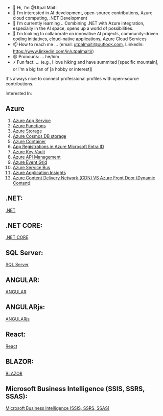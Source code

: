 
- 👋 Hi, I’m @Utpal Maiti
- 👀 I’m interested in AI development, open-source contributions, Azure cloud computing, .NET Development
- 🌱 I’m currently learning .. Combining .NET with Azure integration, especially in the AI space, opens up a world of possibilities.
- 💞️ I’m looking to collaborate on innovative AI projects, community-driven coding initiatives, cloud-native applications, Azure Cloud Services
- 📫 How to reach me ... (email: utpalmaiti@outlook.com, LinkedIn: https://www.linkedin.com/in/utpalmaiti/)
- 😄 Pronouns: ... he/him
- ⚡ Fun fact: ... (e.g., I love hiking and have summited [specific mountain], or I'm a big fan of [a hobby or interest])

It's always nice to connect professional profiles with open-source contributions.

Interested In:
## Azure
1. [Azure App Service](https://github.com/utpal-maiti/Azure_App_Service/)
2. [Azure Functions](https://github.com/utpal-maiti/Azure_Functions_App/)
3. [Azure Storage](https://github.com/utpal-maiti/Azure_Storage/)
4. [Azure Cosmos DB storage](https://github.com/utpal-maiti/Azure_Cosmos_DB/)
5. [Azure Container](https://github.com/utpal-maiti/Azure_Container_Apps/)
6. [App Registrations in Azure Microsoft Entra ID](https://github.com/utpal-maiti/Azure_App_registrations-/)
7. [Azure Key Vault](https://github.com/utpal-maiti/Azure_Key_Vault/)
8. [Azure API Management](https://github.com/utpal-maiti/Azure_API_Management)
9. [Azure Event Grid](https://github.com/utpal-maiti/Azure_Event_Grid)
10. [Azure Service Bus](https://github.com/utpal-maiti/Azure_Service_Bus)
11. [Azure Application Insights](https://github.com/utpal-maiti/Azure_Application_Insights)
12. [Azure Content Delivery Network (CDN) VS Azure Front Door (Dynamic Content)](https://github.com/utpal-maiti/Azure_Content_Delivery_Network)

## .NET:
[.NET](https://github.com/utpal-maiti/Azure_App_Service/)

## .NET CORE:
[.NET CORE](https://github.com/utpal-maiti/Azure_App_Service/)


## SQL Server:
[SQL Server](https://github.com/utpal-maiti/Azure_App_Service/)


## ANGULAR:
[ANGULAR](https://github.com/utpal-maiti/Azure_App_Service/)

## ANGULARjs:
[ANGULARjs](https://github.com/utpal-maiti/Azure_App_Service/)

## React:
[React](https://github.com/utpal-maiti/Azure_App_Service/)

## BLAZOR:
[BLAZOR](https://github.com/utpal-maiti/Azure_App_Service/)

## Microsoft Business Intelligence (SSIS, SSRS, SSAS):
[Microsoft Business Intelligence (SSIS, SSRS, SSAS)](https://github.com/utpal-maiti/Azure_App_Service/)



